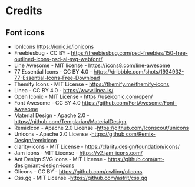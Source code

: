 # Credits
## Font icons
* IonIcons https://ionic.io/ionicons
* Freebiesbug - CC BY - https://freebiesbug.com/psd-freebies/150-free-outlined-icons-psd-ai-svg-webfont/
* Line Awesome - MIT license - https://icons8.com/line-awesome
* 77 Essential Icons - CC BY 4.0 - https://dribbble.com/shots/1934932-77-Essential-Icons-Free-Download
* Themify Icons - MIT License - https://themify.me/themify-icons
* Linea - CC BY 4.0 - https://www.linea.is/
* Open Iconic - MIT License - https://useiconic.com/open/
* Font Awesome - CC BY 4.0 https://github.com/FortAwesome/Font-Awesome
* Material Design - Apache 2.0 - https://github.com/Templarian/MaterialDesign
* RemixIcon - Apache 2.0 License -https://github.com/Iconscout/unicons
* Unicons - Apache 2.0 License -https://github.com/Remix-Design/remixicon
* clarity-icons - MIT License - https://clarity.design/foundation/icons/
* Jam icons - MIT License - https://v2.jam-icons.com/
* Ant Design SVG icons - MIT License - https://github.com/ant-design/ant-design-icons
* Olicons - CC BY - https://github.com/owlling/olicons
* Css.gg - MIT License -https://github.com/astrit/css.gg
